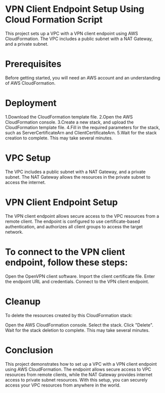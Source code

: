 # VPN Client Endpoint Setup Using Cloud Formation Script 
This project sets up a VPC with a VPN client endpoint using AWS CloudFormation. The VPC includes a public subnet with a NAT Gateway, and a private subnet.

# Prerequisites
Before getting started, you will need an AWS account and an understanding of AWS CloudFormation.

# Deployment
1.Download the CloudFormation template file.
2.Open the AWS CloudFormation console.
3.Create a new stack, and upload the CloudFormation template file.
4.Fill in the required parameters for the stack, such as ServerCertificateArn and ClientCertificateArn.
5.Wait for the stack creation to complete. This may take several minutes.

# VPC Setup
The VPC includes a public subnet with a NAT Gateway, and a private subnet. The NAT Gateway allows the resources in the private subnet to access the internet.

# VPN Client Endpoint Setup
The VPN client endpoint allows secure access to the VPC resources from a remote client. The endpoint is configured to use certificate-based authentication, and authorizes all client groups to access the target network.

# To connect to the VPN client endpoint, follow these steps:

Open the OpenVPN client software.
Import the client certificate file.
Enter the endpoint URL and credentials.
Connect to the VPN client endpoint.

# Cleanup
To delete the resources created by this CloudFormation stack:

Open the AWS CloudFormation console.
Select the stack.
Click "Delete".
Wait for the stack deletion to complete. This may take several minutes.

# Conclusion
This project demonstrates how to set up a VPC with a VPN client endpoint using AWS CloudFormation. The endpoint allows secure access to VPC resources from remote clients, while the NAT Gateway provides internet access to private subnet resources. With this setup, you can securely access your VPC resources from anywhere in the world.
